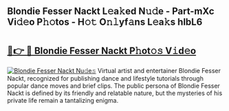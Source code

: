## Blondie Fesser Nackt L𝚎a𝚔ed N𝚞𝚍e - Part-mXc Vi𝚍𝚎o P𝚑𝚘tos - H𝚘𝚝 O𝚗𝚕yf𝚊ns L𝚎a𝚔s hlbL6

# <h2><a href="http://kf3u8cw.oniu.top/?m=Blondie+Fesser+Nackt">🔗👉 🔴 Blondie Fesser Nackt P𝚑ot𝚘𝚜 V𝚒d𝚎o</a></h2>

[![Blondie Fesser Nackt Nu𝚍e𝚜](https://i.imgur.com/0qMVB7G.gif)](http://kf3u8cw.oniu.top/?m=Blondie+Fesser+Nackt)
Virtual artist and entertainer Blondie Fesser Nackt, recognized for publishing dance and lifestyle tutorials through popular dance moves and brief clips. The public persona of Blondie Fesser Nackt is defined by its friendly and relatable nature, but the mysteries of his private life remain a tantalizing enigma.  
